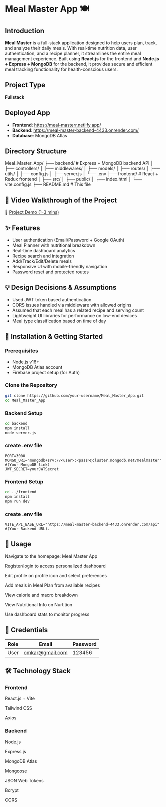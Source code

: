 # Meal Master App 🍽️

## Introduction
**Meal Master** is a full-stack application designed to help users plan, track, and analyze their daily meals. With real-time nutrition data, user authentication, and a recipe planner, it streamlines the entire meal management experience. Built using **React.js** for the frontend and **Node.js + Express + MongoDB** for the backend, it provides secure and efficient meal tracking functionality for health-conscious users.

## Project Type
**Fullstack**

## Deployed App
- **Frontend**: https://meal-masterr.netlify.app/
- **Backend**: https://meal-master-backend-4433.onrender.com/
- **Database**: MongoDB Atlas

## Directory Structure
Meal_Master_App/
├── backend/ # Express + MongoDB backend API
│ ├── controllers/
│ ├── middlewares/
│ ├── models/
│ ├── routes/
│ ├── utils/
│ ├── config.js
│ ├── server.js
│ └── .env
├── frontend/ # React + Redux frontend
│ ├── src/
│ ├── public/
│ ├── index.html
│ └── vite.config.js
├── README.md # This file


## 🎥 Video Walkthrough of the Project
🔗 [Project Demo (1-3 mins)](https://your-video-link.com)


## ✨ Features

- User authentication (Email/Password + Google OAuth)
- Meal Planner with nutritional breakdown
- Real-time dashboard analytics
- Recipe search and integration
- Add/Track/Edit/Delete meals
- Responsive UI with mobile-friendly navigation
- Password reset and protected routes

## 💡 Design Decisions & Assumptions

- Used JWT token based authentication.
- CORS issues handled via middleware with allowed origins
- Assumed that each meal has a related recipe and serving count
- Lightweight UI libraries for performance on low-end devices
- Meal type classification based on time of day

## 🚀 Installation & Getting Started

### Prerequisites

- Node.js v16+
- MongoDB Atlas account
- Firebase project setup (for Auth)

### Clone the Repository
```bash
git clone https://github.com/your-username/Meal_Master_App.git
cd Meal_Master_App
```
### Backend Setup
```bash
cd backend
npm install
node server.js
```
### create .env file
```
PORT=3000
MONGO_URI="mongodb+srv://<user>:<pass>@cluster.mongodb.net/mealmaster" #(Your MongoDB link)
JWT_SECRET=yourJWTSecret
```

### Frontend Setup
```bash
cd ../frontend
npm install
npm run dev
```

### create .env file
```
VITE_API_BASE_URL="https://meal-master-backend-4433.onrender.com/api"  #(Your Backend URL).
```

## 📘 Usage
Navigate to the homepage: Meal Master App

Register/login to access personalized dashboard

Edit profile on profile icon and select preferences

Add meals in Meal Plan from available recipes

View calorie and macro breakdown

View Nutritional Info on Nurtition 

Use dashboard stats to monitor progress

## 🔐 Credentials

| Role  | Email                      | Password |
| ----- | -------------------------- | -------- |
| User  | omkar@gmail.com            | 123456   |


## 🛠️ Technology Stack
### Frontend

React.js + Vite

Tailwind CSS

Axios

### Backend

Node.js

Express.js

MongoDB Atlas

Mongoose

JSON Web Tokens

Bcrypt

CORS 
